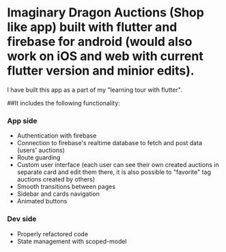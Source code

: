 # Imaginary Dragon Auctions (Shop like app) built with flutter and firebase for android (would also work on iOS and web with current flutter version and minior edits).


I have built this app as a part of my "learning tour with flutter".


##It includes the following functionality:


### App side

- Authentication with firebase
- Connection to firebase's realtime database to fetch and post data (users' auctions)
- Route guarding
- Custom user interface (each user can see their own created auctions in separate card and edit them there, it is also possible to "favorite" tag auctions created by others)
- Smooth transitions between pages
- Sidebar and cards navigation
- Animated buttons


### Dev side

- Properly refactored code
- State management with scoped-model

